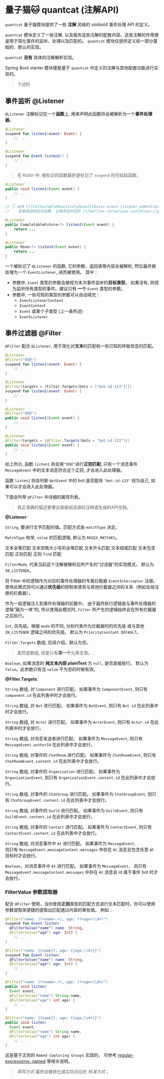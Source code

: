 # 量子猫🐱 quantcat (注解API)

<tldr>

`quantcat` 量子猫模块提供了一些 **注解** 风格的 simbot4 事件处理 API 的定义。


</tldr>

`quantcat` 模块定义了一些注解, 以及服务这些注解的配套内容。这些注解的作用便是用于简化事件的监听、处理以及匹配的。
`quantcat` 模块仅提供定义和一部分基础的、默认的实现。

`quantcat` **没有** 具体的注解解析实现。


<note>

Spring Boot starter 模块便是基于 `quantcat` 中定义的注解与其他配套功能进行实现的。

</note>

> 下述的

## 事件监听 @Listener

`@Listener` 注解标记在一个**函数**上, 用来声明此函数将会被解析为一个**事件处理器**。

<tabs group="Code">
<tab title="Kotlin" group-key="Kotlin">

```Kotlin
@Listener
suspend fun listen1(event: Event) {
    // ...
}

@Listener
suspend fun Event.listen2() {
    // ...
}
```

> 在 Kotlin 中, 被标记的函数最好是标记了 `suspend` 的可挂起函数。

</tab>
<tab title="Java" group-key="Java">

```Java
@Listener
public void listen1(Event event) {
    // ...
}

// 👇 支持 [[[CollectableReactivelyResult|basic-event-listener.md#CollectableReactivelyResult]]] 中所述的异步/响应式结果。
//    如果返回响应式结果, 记得添加对应的 [[[kotlinx-coroutines-xxx|https://github.com/Kotlin/kotlinx.coroutines/blob/master/reactive/README.md]]] 依赖。

@Listener
public CompletableFuture<?> listen2(Event event) {
    return ...
}

@Listener
public Mono<?> listen3(Event event) {
    return ...
}
```

</tab>
</tabs>

一个被标记了 `@Listener` 的函数, 它的参数、返回值等内容会被解析, 然后最终被处理为一个 `EventListener`, 进而被使用。
其中：

- 参数中,  `Event` 类型的参数会被视为本次事件监听的**目标类型**。
  如果没有, 则视为监听所有类型的事件。建议只有 **一个** `Event` 类型的参数。
- 参数中, 一些可知的类型的参数可以自动填充：
    - `EventListenerContext`
    - `EventContext`
    - `Event` 或某个子类型 (上一条所述)
    - `EventListener`

## 事件过滤器 @Filter

`@Filter` 配合 `@Listener`, 用于简化对**文本**的匹配和一些已知的样板信息的匹配。

<tabs group="Code">
<tab title="Kotlin" group-key="Kotlin">

```Kotlin
@Listener
@Filter("你好")
suspend fun listen1(event: Event) {
    // ...
}

@Listener
@Filter(targets = [Filter.Targets(bots = ["bot-id-123"])])
suspend fun listen2(event: Event) {
    // ...
}
```

</tab>
<tab title="Java" group-key="Java">

```Java
@Listener
@Filter("你好")
public void listen1(Event event) {
    // ...
}

@Listener
@Filter(targets = {@Filter.Targets(bots = "bot-id-123")})
public void listen2(Event event) {
    // ...
}
```

</tab>
</tabs>

如上所示, 函数 `listen1` 将会用`"你好"`进行**正则匹配**, 只有一个消息事件 `MessageEvent` 中的文本消息符合这个正则,
才会进入此处理器。

函数 `listen2` 则会判断 `BotEvent` 中的 bot 是否能将 `"bot-id-123"` 视为自己, 如果可以才会进入此处理器。

下面会列举 `@Filter` 中详细的属性列表。

> 真正准确的描述更建议直接阅读源码注释或生成的API文档。

**@Listener**:

<deflist>
<def title="value">

`String`, 要进行文字匹配的值。匹配方式由 `matchType` 决定。

</def>
<def title="matchType">

`MatchType` 枚举, `value` 的匹配逻辑, 默认为 `REGEX_MATCHES`。

<deflist type="medium">
<def title="TEXT_EQUALS">文本全等匹配</def>
<def title="TEXT_EQUALS_IGNORE_CASE">文本忽略大小写的全等匹配</def>
<def title="TEXT_STARTS_WITH">文本开头匹配</def>
<def title="TEXT_ENDS_WITH">文本结尾匹配</def>
<def title="TEXT_CONTAINS">文本包含匹配</def>
<def title="REGEX_MATCHES">正则匹配</def>
<def title="REGEX_CONTAINS">正则 <code>find</code> 匹配</def>
</deflist>

</def>
<def title="mode">

`FilterMode`, 代表当前这个注解被解析后所产生的“过滤器”的实现模式。
默认为 `IN_LISTENER`。

<deflist type="medium">
<def title="INTERCEPTOR">

将 Filter 中的逻辑作为对应的事件处理器的专属拦截器 `EventInterceptor` 注册。
使用此模式则可以通过**优先级**的控制来使其与其他拦截器之间的关系（例如全局注册的拦截器）。

</def>
<def title="IN_LISTENER">

作为一段逻辑注入到事件处理器的前置中。
由于最终执行逻辑是与事件处理器的逻辑“融为一体”的,
所以使用此模式时, `Filter` 所产生的逻辑始终会在所有拦截器之后执行。

</def>
</deflist>

</def>
<def title="priority">

`Int`, 优先级。根据 `mode` 的不同, 分别代表作为拦截器时的优先级
或与其他 `IN_LISTENER` 逻辑之间的优先级。
默认为 `PriorityConstant.DEFAULT`。

</def>
<def title="targets">

`Filter.Targets` 数组, 后续介绍。默认为空。

> 虽然是数组, 但是只有**第一个**元素生效。

</def>
<def title="ifNullPass">

`Boolean`, 如果消息的 **纯文本内容 plainText** 为 `null`, 是否直接放行。
默认为 `false`。此参数只有当 `value` 不为空的时候有效。

</def>
</deflist>

**@Filter.Targets**:

<deflist>
<def title="components">

`String` 数组, 对 `Component` 进行匹配。 如果事件为 `ComponentEvent`, 则只有 `component.id` 在此列表中时才会放行。

</def>
<def title="bots">

`String` 数组, 对 `Bot` 进行匹配。 如果事件为 `BotEvent`, 则只有 `Bot.id` 在此列表中时才会放行。

</def>
<def title="actors">

`String` 数组, 对 `Actor` 进行匹配。 如果事件为 `ActorEvent`, 则只有 `Actor.id` 在此列表中时才会放行。

</def>
<def title="authors">

`String` 数组, 对消息发送者进行匹配。 如果事件为 `MessageEvent`, 则只有 `MessageEvent.authorId` 在此列表中才会放行。

</def>
<def title="chatRooms">

`String` 数组, 对事件的 `ChatRoom` 进行匹配。 如果事件为 `ChatRoomEvent`, 则只有 `ChatRoomEvent.content.id` 在此列表中才会放行。

</def>
<def title="organizations">

`String` 数组, 对事件的 `Organization` 进行匹配。 如果事件为 `OrganizationEvent`, 则只有 `OrganizationEvent.content.id`
在此列表中才会放行。

</def>
<def title="groups">

`String` 数组, 对事件的 `ChatGroup` 进行匹配。 如果事件为 `ChatGroupEvent`, 则只有 `ChatGroupEvent.content.id` 在此列表中才会放行。

</def>
<def title="guilds">

`String` 数组, 对事件的 `Guild` 进行匹配。 如果事件为 `GuildEvent`, 则只有 `GuildEvent.content.id` 在此列表中才会放行。

</def>
<def title="contacts">

`String` 数组, 对事件的 `Contact` 进行匹配。 如果事件为 `ContactEvent`, 则只有 `ContactEvent.content.id` 在此列表中才会放行。

</def>
<def title="ats">

`String` 数组, 对消息事件中 `At` 进行匹配。 如果事件为 `MessageEvent`,  
则只有 `MessageEvent.messageContent.messages` 中存在 `At` 消息且包含任意 at 目标时才会放行。

</def>
<def title="atBot">

`Boolean`，对消息事件中 `At` 进行匹配。
如果事件为 `MessageEvent`， 则只有 `MessageEvent.messageContent.messages` 中存在 `At` 消息且 id 属于事件 bot 时才会放行。

</def>
</deflist>

### FilterValue 参数提取器

配合 `@Filter` 使用，当你使用**正则**类型的匹配方式进行文本匹配时，你可以使用参数提取来便捷的提取出匹配通过内容的某些值。
例如：

<tabs group="Code">
<tab title="Kotlin" group-key="Kotlin">


<compare type="top-bottom" first-title="正则标准方式" second-title="简写方式">

```Kotlin
@Filter("name: (?<name>.+), age: (?<age>\\d+)")
suspend fun Event.listen(
  @FilterValue("name") name: String, 
  @FilterValue("age") age: Int) {
    // ...
}
```

```Kotlin
@Filter("name: {{name}}, age: {{age,\\d+}}")
suspend fun Event.listen(
  @FilterValue("name") name: String, 
  @FilterValue("age") age: Int) {
    // ...
}
```

</compare>

</tab>
<tab title="Java" group-key="Java">

<compare type="top-bottom" first-title="正则标准方式" second-title="简写方式">

```Java
@Filter("name: (?<name>.+), age: (?<age>\\d+)")
public void listen(
  Event event,
  @FilterValue("name") String name, 
  @FilterValue("age") int age) {
    // ...
}
```

```Java
@Filter("name: {{name}}, age: {{age,\\d+}}")
public void listen(
  Event event,
  @FilterValue("name") String name, 
  @FilterValue("age") int age) {
    // ...
}
```

</compare>

</tab>
</tabs>


<note>

这是基于正则的 `Named Capturing Groups` 实现的，
可参考 [regular-expressions: named](https://www.regular-expressions.info/named.html) 等相关说明。

</note>

> _简写方式_ 最终会被转化成实际对应的 _标准方式_ 。